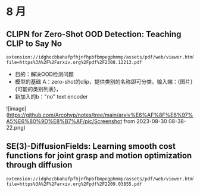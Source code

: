 # 8 月
## CLIPN for Zero-Shot OOD Detection: Teaching CLIP to Say No
    extension://idghocbbahafpfhjnfhpbfbmpegphmmp/assets/pdf/web/viewer.html?file=https%3A%2F%2Farxiv.org%2Fpdf%2F2308.12213.pdf

- 目的：解决OOD检测问题
- 模型的基础 A：zero-shot的clip，提供类别的名称即可分类。输入端：{图片}{可能的类别列表}，
- 新加入的b："no" text encoder

![image](https://github.com/Arcohyp/notes/tree/main/arxiv%E6%AF%8F%E6%97%A5%E6%80%9D%E8%B7%AF/pic/Screenshot from 2023-08-30 08-38-22.png)

## SE(3)-DiffusionFields: Learning smooth cost functions for joint grasp and motion optimization through diffusion
    extension://idghocbbahafpfhjnfhpbfbmpegphmmp/assets/pdf/web/viewer.html?file=https%3A%2F%2Farxiv.org%2Fpdf%2F2209.03855.pdf
